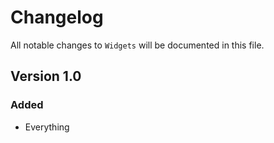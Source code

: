 # Changelog

All notable changes to `Widgets` will be documented in this file.

## Version 1.0

### Added
- Everything
